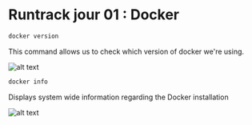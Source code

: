 # Runtrack jour 01 : Docker

```sh
docker version
```
This command allows us to check which version of docker we're using.

![alt text](<images_docker/Capture d'écran 2025-02-11 100408.png>)

```sh
docker info
```
Displays system wide information regarding the Docker installation 

![alt text](<images_docker/Capture d'écran 2025-02-11 100850.png>)